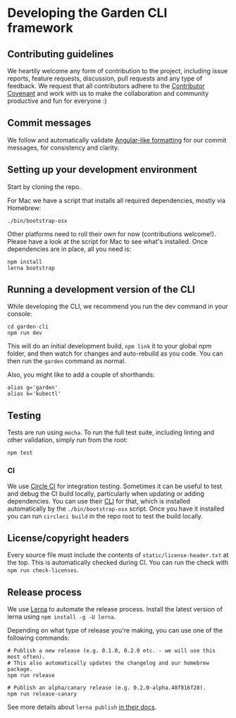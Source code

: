 # Developing the Garden CLI framework

## Contributing guidelines

We heartily welcome any form of contribution to the project, including issue reports, feature requests,
discussion, pull requests and any type of feedback. We request that all contributors
adhere to the [Contributor Covenant](CODE_OF_CONDUCT.md) and work with us to make the collaboration and
community productive and fun for everyone :)

## Commit messages

We follow and automatically validate
[Angular-like formatting](https://github.com/angular/angular.js/blob/master/DEVELOPERS.md#commits) for our
commit messages, for consistency and clarity.

## Setting up your development environment

Start by cloning the repo.

For Mac we have a script that installs all required dependencies, mostly via Homebrew:

    ./bin/bootstrap-osx

Other platforms need to roll their own for now (contributions welcome!). Please have a look
at the script for Mac to see what's installed. Once dependencies are in place, all you need is:

    npm install
    lerna bootstrap

## Running a development version of the CLI

While developing the CLI, we recommend you run the dev command in your console:

    cd garden-cli
    npm run dev

This will do an initial development build, `npm link` it to your global npm folder, and then watch for
changes and auto-rebuild as you code. You can then run the `garden` command as normal.

Also, you might like to add a couple of shorthands:

    alias g='garden'
    alias k='kubectl'

## Testing

Tests are run using `mocha`. To run the full test suite, including linting and other validation, simply run
from the root:

    npm test

### CI

We use [Circle CI](https://circleci.com) for integration testing. Sometimes
it can be useful to test and debug the CI build locally, particularly when
updating or adding dependencies. You can use their
[CLI](https://circleci.com/docs/2.0/local-jobs/) for that, which
is installed automatically by the `./bin/bootstrap-osx` script. Once you
have it installed you can run `circleci build` in the repo root to test
the build locally.

## License/copyright headers

Every source file must include the contents of `static/license-header.txt` at the top. This is
automatically checked during CI. You can run the check with `npm run check-licenses`.

## Release process

We use [Lerna](https://github.com/lerna/lerna) to automate the release process.
Install the latest version of lerna using `npm install -g -U lerna`.

Depending on what type of release you're making, you can use one of the following commands:

    # Publish a new release (e.g. 0.1.0, 0.2.0 etc. - we will use this most often).
    # This also automatically updates the changelog and our homebrew package.
    npm run release

    # Publish an alpha/canary release (e.g. 0.2.0-alpha.48f816f28).
    npm run release-canary

See more details about `lerna publish` [in their docs](https://github.com/lerna/lerna#publish).
